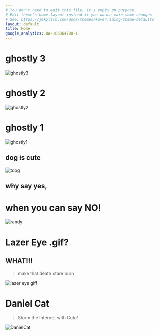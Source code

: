 ```yaml
---
# You don't need to edit this file, it's empty on purpose.
# Edit theme's home layout instead if you wanna make some changes
# See: https://jekyllrb.com/docs/themes/#overriding-theme-defaults
layout: default
title: Home
google_analytics: UA-106364788-1
---
```


# ghostly 3

![ghostly3](http://mizioko.github.io/images/ghostly3a.png)

# ghostly 2

![ghostly2](http://mizioko.github.io/images/ghostly2.png)

# ghostly 1

![ghostly1](http://mizioko.github.io/images/cliche.png)


## dog is cute

![tdog](http://mizioko.github.io/images/tdogall.png)

## why say yes,
# when you can say NO!

![randy](http://mizioko.github.io/images/gifs/20170908_124557.gif)


# Lazer Eye .gif?
## WHAT!!!
>make that death stare burn


![lazer eye giff](http://mizioko.github.io/images/gifs/20170819_114356.gif)


# Daniel Cat 
>Storm the Internet with Cute!

![DanielCat](http://mizioko.github.io/images/gifs/20170816_004403.gif)
